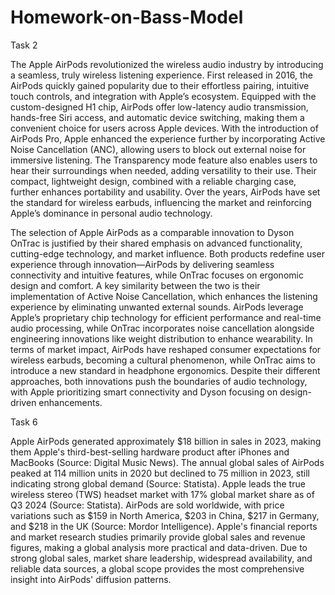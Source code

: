 # Homework-on-Bass-Model

Task 2

The Apple AirPods revolutionized the wireless audio industry by introducing a seamless, truly wireless listening experience. First released in 2016, the AirPods quickly gained popularity due to their effortless pairing, intuitive touch controls, and integration with Apple’s ecosystem. Equipped with the custom-designed H1 chip, AirPods offer low-latency audio transmission, hands-free Siri access, and automatic device switching, making them a convenient choice for users across Apple devices. With the introduction of AirPods Pro, Apple enhanced the experience further by incorporating Active Noise Cancellation (ANC), allowing users to block out external noise for immersive listening. The Transparency mode feature also enables users to hear their surroundings when needed, adding versatility to their use. Their compact, lightweight design, combined with a reliable charging case, further enhances portability and usability. Over the years, AirPods have set the standard for wireless earbuds, influencing the market and reinforcing Apple’s dominance in personal audio technology.  

The selection of Apple AirPods as a comparable innovation to Dyson OnTrac is justified by their shared emphasis on advanced functionality, cutting-edge technology, and market influence. Both products redefine user experience through innovation—AirPods by delivering seamless connectivity and intuitive features, while OnTrac focuses on ergonomic design and comfort. A key similarity between the two is their implementation of Active Noise Cancellation, which enhances the listening experience by eliminating unwanted external sounds. AirPods leverage Apple’s proprietary chip technology for efficient performance and real-time audio processing, while OnTrac incorporates noise cancellation alongside engineering innovations like weight distribution to enhance wearability. In terms of market impact, AirPods have reshaped consumer expectations for wireless earbuds, becoming a cultural phenomenon, while OnTrac aims to introduce a new standard in headphone ergonomics. Despite their different approaches, both innovations push the boundaries of audio technology, with Apple prioritizing smart connectivity and Dyson focusing on design-driven enhancements.



Task 6

Apple AirPods generated approximately $18 billion in sales in 2023, making them Apple's third-best-selling hardware product after iPhones and MacBooks (Source: Digital Music News). The annual global sales of AirPods peaked at 114 million units in 2020 but declined to 75 million in 2023, still indicating strong global demand (Source: Statista). Apple leads the true wireless stereo (TWS) headset market with 17% global market share as of Q3 2024 (Source: Statista). AirPods are sold worldwide, with price variations such as $159 in North America, $203 in China, $217 in Germany, and $218 in the UK (Source: Mordor Intelligence). Apple's financial reports and market research studies primarily provide global sales and revenue figures, making a global analysis more practical and data-driven. Due to strong global sales, market share leadership, widespread availability, and reliable data sources, a global scope provides the most comprehensive insight into AirPods' diffusion patterns.


